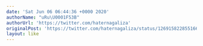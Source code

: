 ```yaml
---
date: 'Sat Jun 06 06:44:36 +0000 2020'
authorName: "uRu\U0001F53B"
authorUrl: 'https://twitter.com/haternagaliza'
originalPost: 'https://twitter.com/haternagaliza/status/1269158228551663616'
layout: like
---
```

